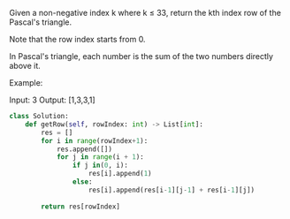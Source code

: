 Given a non-negative index k where k ≤ 33, return the kth index row of the Pascal's triangle.

Note that the row index starts from 0.


In Pascal's triangle, each number is the sum of the two numbers directly above it.

Example:

Input: 3
Output: [1,3,3,1]



```Python
class Solution:
    def getRow(self, rowIndex: int) -> List[int]:
        res = []
        for i in range(rowIndex+1):
            res.append([])
            for j in range(i + 1):
                if j in(0, i):
                    res[i].append(1)
                else:
                    res[i].append(res[i-1][j-1] + res[i-1][j])
                    
        return res[rowIndex]
        
```
